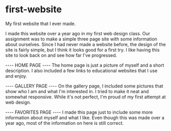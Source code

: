 # first-website
My first website that I ever made.


I made this website over a year ago in my first web design class. Our assignment was to make a simple three page site with some information about ourselves. Since I had never made a website before, the design of the site is fairly simple, but I think it looks good for a first try. I like having this site to look back on and see how far I've progressed.

---- HOME PAGE ----
The home page is just a picture of myself and a short description. I also included a few links to educational websites that I use and enjoy.

---- GALLERY PAGE ----
On the gallery page, I included some pictures that show who I am and what I'm interested in. I tried to make it neat and somewhat responsive. While it's not perfect, I'm proud of my first attempt at web design.

---- FAVORITES PAGE ----
I made this page just to include some more information about myself and what I like. Even though this was made over a year ago, most of the information on here is still correct. 
